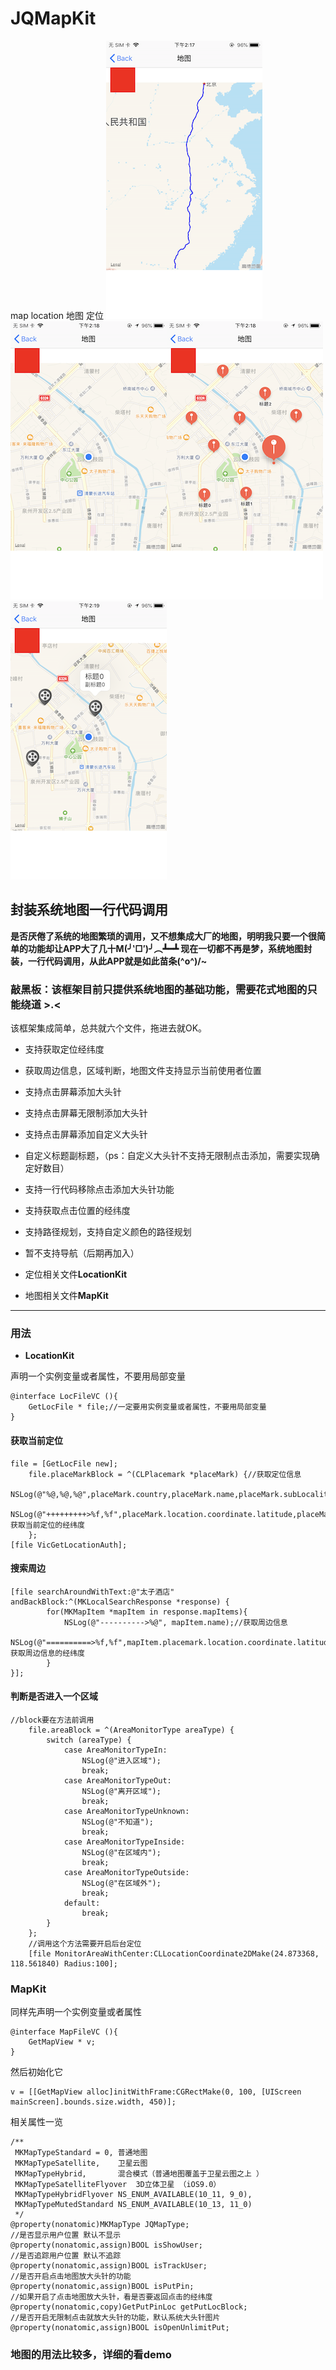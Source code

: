 # JQMapKit
map location 地图 定位
![img1](https://github.com/vitasapple/JQMapKit/blob/master/IMG_0002.PNG)![img1](https://github.com/vitasapple/JQMapKit/blob/master/IMG_0003.PNG)![img1](https://github.com/vitasapple/JQMapKit/blob/master/IMG_0004.PNG)![img1](https://github.com/vitasapple/JQMapKit/blob/master/IMG_0005.PNG)
## 封装系统地图一行代码调用

**是否厌倦了系统的地图繁琐的调用，又不想集成大厂的地图，明明我只要一个很简单的功能却让APP大了几十M(╯‵□′)╯︵┻━┻
现在一切都不再是梦，系统地图封装，一行代码调用，从此APP就是如此苗条\(^o^)/~**

### 敲黑板：该框架目前只提供系统地图的基础功能，需要花式地图的只能绕道 >.<

该框架集成简单，总共就六个文件，拖进去就OK。

- 支持获取定位经纬度
- 获取周边信息，区域判断，地图文件支持显示当前使用者位置
- 支持点击屏幕添加大头针 
- 支持点击屏幕无限制添加大头针 
- 支持点击屏幕添加自定义大头针 
- 自定义标题副标题，（ps：自定义大头针不支持无限制点击添加，需要实现确定好数目） 
- 支持一行代码移除点击添加大头针功能 
- 支持获取点击位置的经纬度
- 支持路径规划，支持自定义颜色的路径规划 
- 暂不支持导航（后期再加入）

- 定位相关文件**LocationKit**
- 地图相关文件**MapKit**

***

### 用法
 
- **LocationKit**

声明一个实例变量或者属性，不要用局部变量
```
@interface LocFileVC (){
    GetLocFile * file;//一定要用实例变量或者属性，不要用局部变量
}
```
#### 获取当前定位

```
file = [GetLocFile new];
    file.placeMarkBlock = ^(CLPlacemark *placeMark) {//获取定位信息
        NSLog(@"%@,%@,%@",placeMark.country,placeMark.name,placeMark.subLocality);
        NSLog(@"+++++++++>%f,%f",placeMark.location.coordinate.latitude,placeMark.location.coordinate.longitude);//获取当前定位的经纬度
    };
[file VicGetLocationAuth];
```
#### 搜索周边

```
[file searchAroundWithText:@"太子酒店" andBackBlock:^(MKLocalSearchResponse *response) {
        for(MKMapItem *mapItem in response.mapItems){
            NSLog(@"---------->%@", mapItem.name);//获取周边信息
            NSLog(@"==========>%f,%f",mapItem.placemark.location.coordinate.latitude,mapItem.placemark.location.coordinate.longitude);//获取周边信息的经纬度
        }
}];
```
#### 判断是否进入一个区域
```
//block要在方法前调用
    file.areaBlock = ^(AreaMonitorType areaType) {
        switch (areaType) {
            case AreaMonitorTypeIn:
                NSLog(@"进入区域");
                break;
            case AreaMonitorTypeOut:
                NSLog(@"离开区域");
                break;
            case AreaMonitorTypeUnknown:
                NSLog(@"不知道");
                break;
            case AreaMonitorTypeInside:
                NSLog(@"在区域内");
                break;
            case AreaMonitorTypeOutside:
                NSLog(@"在区域外");
                break;
            default:
                break;
        }
    };
    //调用这个方法需要开启后台定位
    [file MonitorAreaWithCenter:CLLocationCoordinate2DMake(24.873368, 118.561840) Radius:100];
```

### **MapKit**
同样先声明一个实例变量或者属性
```
@interface MapFileVC (){
    GetMapView * v;
}
```

然后初始化它
```
v = [[GetMapView alloc]initWithFrame:CGRectMake(0, 100, [UIScreen mainScreen].bounds.size.width, 450)];
```
相关属性一览
```
/**
 MKMapTypeStandard = 0, 普通地图
 MKMapTypeSatellite,    卫星云图
 MKMapTypeHybrid,       混合模式（普通地图覆盖于卫星云图之上 ）
 MKMapTypeSatelliteFlyover  3D立体卫星 （iOS9.0）
 MKMapTypeHybridFlyover NS_ENUM_AVAILABLE(10_11, 9_0),
 MKMapTypeMutedStandard NS_ENUM_AVAILABLE(10_13, 11_0)
 */
@property(nonatomic)MKMapType JQMapType;
//是否显示用户位置 默认不显示
@property(nonatomic,assign)BOOL isShowUser;
//是否追踪用户位置 默认不追踪
@property(nonatomic,assign)BOOL isTrackUser;
//是否开启点击地图放大头针的功能
@property(nonatomic,assign)BOOL isPutPin;
//如果开启了点击地图放大头针，看是否要返回点击的经纬度
@property(nonatomic,copy)GetPutPinLoc getPutLocBlock;
//是否开启无限制点击就放大头针的功能，默认系统大头针图片
@property(nonatomic,assign)BOOL isOpenUnlimitPut;
```
### 地图的用法比较多，详细的看demo

